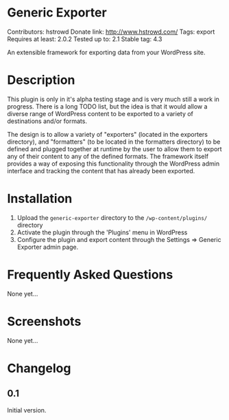 Generic Exporter
==============
Contributors: hstrowd
Donate link: http://www.hstrowd.com/
Tags: export
Requires at least: 2.0.2
Tested up to: 2.1
Stable tag: 4.3

An extensible framework for exporting data from your WordPress site.

Description 
==============

This plugin is only in it's alpha testing stage and is very much still a work in progress. There is a long TODO list, but the idea is that it would allow a diverse range of WordPress content to be exported to a variety of destinations and/or formats.

The design is to allow a variety of "exporters" (located in the exporters directory), and "formatters" (to be located in the formatters directory) to be defined and plugged together at runtime by the user to allow them to export any of their content to any of the defined formats. The framework itself provides a way of exposing this functionality through the WordPress admin interface and tracking the content that has already been exported.

Installation
==============

1. Upload the `generic-exporter` directory to the `/wp-content/plugins/` directory
1. Activate the plugin through the 'Plugins' menu in WordPress
1. Configure the plugin and export content through the Settings => Generic Exporter admin page.

Frequently Asked Questions
==============

None yet...

Screenshots
==============

None yet...

Changelog
==============

0.1
--------------
Initial version.
